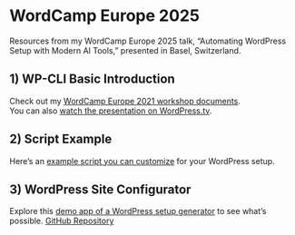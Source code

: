 # WordCamp Europe 2025  
Resources from my WordCamp Europe 2025 talk, “Automating WordPress Setup with Modern AI Tools,” presented in Basel, Switzerland.

## 1) WP-CLI Basic Introduction  
Check out my [WordCamp Europe 2021 workshop documents](https://github.com/marceltannich/wceu_2021).  
You can also [watch the presentation on WordPress.tv](https://wordpress.tv/2021/06/28/marcel-tannich-wp-cli-how-to-manage-wordpress-from-the-command-line/).

## 2) Script Example  
Here’s an [example script you can customize](https://gist.github.com/marceltannich/de2df70d09d33c56c423aaefd06bb599) for your WordPress setup.

## 3) WordPress Site Configurator  
Explore this [demo app of a WordPress setup generator](https://v0-react-wordpress-configurator.vercel.app/) to see what’s possible.
[GitHub Repository](https://github.com/marceltannich/wordpress-site-configurator/)

